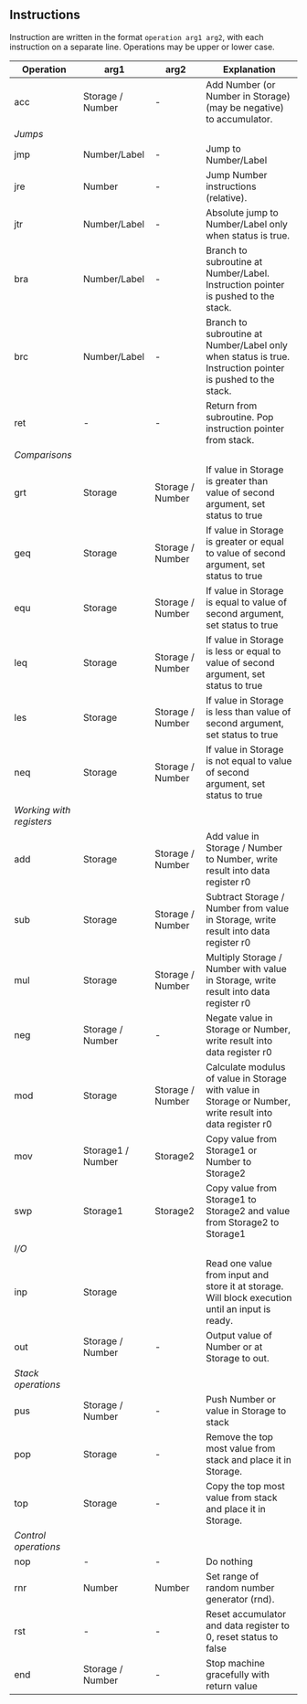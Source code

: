 ## Instructions

Instruction are written in the format `operation arg1 arg2`, with each instruction on a separate line. Operations may be upper or lower case.

| Operation                | arg1              | arg2             | Explanation                                                                                                |
| ------------------------ | ----------------- | ---------------- | ---------------------------------------------------------------------------------------------------------- |
| acc                      | Storage / Number  | -                | Add Number (or Number in Storage) (may be negative) to accumulator.                                        |
| *Jumps*                  |                   |                  |                                                                                                            |
| jmp                      | Number/Label      | -                | Jump to Number/Label                                                                                       |
| jre                      | Number            | -                | Jump Number instructions (relative).                                                                       |
| jtr                      | Number/Label      | -                | Absolute jump to Number/Label only when status is true.                                                    |
| bra                      | Number/Label      | -                | Branch to subroutine at Number/Label. Instruction pointer is pushed to the stack.                          |
| brc                      | Number/Label      | -                | Branch to subroutine at Number/Label only when status is true. Instruction pointer is pushed to the stack. |
| ret                      | -                 | -                | Return from subroutine. Pop instruction pointer from stack.                                                |
| *Comparisons*            |                   |                  |                                                                                                            |
| grt                      | Storage           | Storage / Number | If value in Storage is greater than value of second argument, set status to true                           |
| geq                      | Storage           | Storage / Number | If value in Storage is greater or equal to value of second argument, set status to true                    |
| equ                      | Storage           | Storage / Number | If value in Storage is equal to value of second argument, set status to true                               |
| leq                      | Storage           | Storage / Number | If value in Storage is less or equal to value of second argument, set status to true                       |
| les                      | Storage           | Storage / Number | If value in Storage is less than value of second argument, set status to true                              |
| neq                      | Storage           | Storage / Number | If value in Storage is not equal to value of second argument, set status to true                           |
| *Working with registers* |                   |                  |                                                                                                            |
| add                      | Storage           | Storage / Number | Add value in Storage / Number to Number, write result into data register r0                                |
| sub                      | Storage           | Storage / Number | Subtract Storage / Number from value in Storage, write result into data register r0                        |
| mul                      | Storage           | Storage / Number | Multiply Storage / Number with value in Storage, write result into data register r0                        |
| neg                      | Storage / Number  | -                | Negate value in Storage or Number, write result into data register r0                                      |
| mod                      | Storage           | Storage / Number | Calculate modulus of value in Storage with value in Storage or Number, write result into data register r0  |
| mov                      | Storage1 / Number | Storage2         | Copy value from Storage1 or Number to Storage2                                                             |
| swp                      | Storage1          | Storage2         | Copy value from Storage1 to Storage2 and value from Storage2 to Storage1                                   |
| *I/O*                    |                   |                  |                                                                                                            |
| inp                      | Storage           |                  | Read one value from input and store it at storage. Will block execution until an input is ready.           |
| out                      | Storage / Number  | -                | Output value of Number or at Storage to out.                                                               |
| *Stack operations*       |                   |                  |                                                                                                            |
| pus                      | Storage / Number  | -                | Push Number or value in Storage to stack                                                                   |
| pop                      | Storage           | -                | Remove the top most value from stack and place it in Storage.                                              |
| top                      | Storage           | -                | Copy the top most value from stack and place it in Storage.                                                |
| *Control operations*     |                   |                  |                                                                                                            |
| nop                      | -                 | -                | Do nothing                                                                                                 |
| rnr                      | Number            | Number           | Set range of random number generator (rnd).                                                                |
| rst                      | -                 | -                | Reset accumulator and data register to 0, reset status to false                                            |
| end                      | Storage / Number  | -                | Stop machine gracefully with return value                                                                  |
